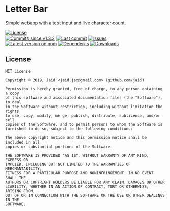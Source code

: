 # Letter Bar


Simple webapp with a text input and live character count.

<a href="https://raw.githubusercontent.com/Jaid/letter.bar/master/license.txt"><img src="https://img.shields.io/github/license/Jaid/letter.bar?style=flat-square&color=success" alt="License"/></a>  
<a href="https://github.com/Jaid/letter.bar/commits"><img src="https://img.shields.io/github/commits-since/Jaid/letter.bar/v1.3.2?style=flat-square&logo=github&color=success" alt="Commits since v1.3.2"/></a> <a href="https://github.com/Jaid/letter.bar/commits"><img src="https://img.shields.io/github/last-commit/Jaid/letter.bar?style=flat-square&logo=github&color=red" alt="Last commit"/></a> <a href="https://github.com/Jaid/letter.bar/issues"><img src="https://img.shields.io/github/issues/Jaid/letter.bar?style=flat-square&logo=github&color=red" alt="Issues"/></a>  
<a href="https://npmjs.com/package/letter.bar"><img src="https://img.shields.io/npm/v/letter.bar?style=flat-square&logo=npm&label=latest%20version&color=success" alt="Latest version on npm"/></a> <a href="https://github.com/Jaid/letter.bar/network/dependents"><img src="https://img.shields.io/librariesio/dependents/npm/letter.bar?style=flat-square&logo=npm&color=red" alt="Dependents"/></a> <a href="https://npmjs.com/package/letter.bar"><img src="https://img.shields.io/npm/dm/letter.bar?style=flat-square&logo=npm&color=red" alt="Downloads"/></a>






## License
```text
MIT License

Copyright © 2019, Jaid <jaid.jsx@gmail.com> (github.com/jaid)

Permission is hereby granted, free of charge, to any person obtaining a copy
of this software and associated documentation files (the "Software"), to deal
in the Software without restriction, including without limitation the rights
to use, copy, modify, merge, publish, distribute, sublicense, and/or sell
copies of the Software, and to permit persons to whom the Software is
furnished to do so, subject to the following conditions:

The above copyright notice and this permission notice shall be included in all
copies or substantial portions of the Software.

THE SOFTWARE IS PROVIDED "AS IS", WITHOUT WARRANTY OF ANY KIND, EXPRESS OR
IMPLIED, INCLUDING BUT NOT LIMITED TO THE WARRANTIES OF MERCHANTABILITY,
FITNESS FOR A PARTICULAR PURPOSE AND NONINFRINGEMENT. IN NO EVENT SHALL THE
AUTHORS OR COPYRIGHT HOLDERS BE LIABLE FOR ANY CLAIM, DAMAGES OR OTHER
LIABILITY, WHETHER IN AN ACTION OF CONTRACT, TORT OR OTHERWISE, ARISING FROM,
OUT OF OR IN CONNECTION WITH THE SOFTWARE OR THE USE OR OTHER DEALINGS IN THE
SOFTWARE.
```
